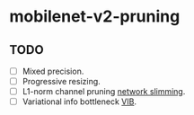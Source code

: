 # mobilenet-v2-pruning

## TODO

- [ ] Mixed precision.
- [ ] Progressive resizing.
- [ ] L1-norm channel pruning [network slimming](https://arxiv.org/abs/1708.06519).
- [ ] Variational info bottleneck [VIB](https://arxiv.org/abs/1802.10399).
